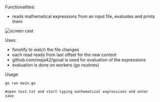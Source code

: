 Functionalities:
- reads mathematical expressions from an input file, evaluates and prints them

![screen cast](https://github.com/sudipbhandari126/live-evaluator/blob/main/screen_cast.gif)

Uses:
- fsnotify to watch the file changes
- each read reads from last offset for the new content
- github.com/maja42/goval is used for evaluation of the expressions
- evaluation is done on workers (go routines)


Usage
```
go run main.go

#open test.txt and start typing mathematical expressions and enter save
```